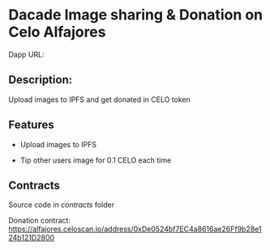 # Dacade Image sharing & Donation on Celo Alfajores
Dapp URL:

## Description:
Upload images to IPFS and get donated in CELO token

## Features
- Upload images to IPFS

- Tip other users image for 0.1 CELO each time

## Contracts
Source code in <i>contracts</i> folder

Donation contract: https://alfajores.celoscan.io/address/0xDe0524bf7EC4a8616ae26Ff9b28e124b121D2800